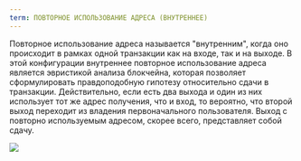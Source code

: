 ```yaml
---
term: ПОВТОРНОЕ ИСПОЛЬЗОВАНИЕ АДРЕСА (ВНУТРЕННЕЕ)
---
```


Повторное использование адреса называется "внутренним", когда оно происходит в рамках одной транзакции как на входе, так и на выходе. В этой конфигурации внутреннее повторное использование адреса является эвристикой анализа блокчейна, которая позволяет сформулировать правдоподобную гипотезу относительно сдачи в транзакции. Действительно, если есть два выхода и один из них использует тот же адрес получения, что и вход, то вероятно, что второй выход переходит из владения первоначального пользователя. Выход с повторно используемым адресом, скорее всего, представляет собой сдачу.

![](../../dictionnaire/assets/10.png)